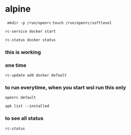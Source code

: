 # alpine



` mkdir -p /run/openrc`
`touch /run/openrc/softlevel`

`rc-service docker start`

`rc-status docker status`

### this is working

### one time

`rc-update add docker default`

### to run everytime, when you start wsl run this only
`openrc default`


`apk list --installed`


### to see all status

`rc-status`

